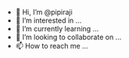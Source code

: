 - 👋 Hi, I’m @pipiraji
- 👀 I’m interested in ...
- 🌱 I’m currently learning ...
- 💞️ I’m looking to collaborate on ...
- 📫 How to reach me ...

<!---
pipiraji/pipiraji is a ✨ special ✨ repository because its `README.md` (this file) appears on your GitHub profile.
You can click the Preview link to take a look at your changes.
--->
